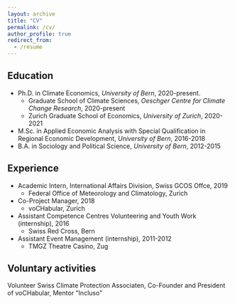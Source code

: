 ```yaml
---
layout: archive
title: "CV"
permalink: /cv/
author_profile: true
redirect_from:
  - /resume
---
```



## Education
* Ph.D. in Climate Economics, *University of Bern*, 2020-present.
  * Graduate School of Climate Sciences, *Oeschger Centre for Climate Change Research*, 2020-present
  * Zurich Graduate School of Economics, *University of Zurich*, 2020-2021
* M.Sc. in Applied Economic Analysis with Special Qualification in Regional Economic Development, *University of Bern*, 2016-2018
* B.A. in Sociology and Political Science, *University of Bern*, 2012-2015


## Experience 
* Academic Intern, International Affairs Division, Swiss GCOS Offce, 2019 
  * Federal Office of Meteorology and Climatology, Zurich
* Co-Project Manager, 2018
   * voCHabular, Zurich
* Assistant Competence Centres Volunteering and Youth Work (internship), 2016
   * Swiss Red Cross, Bern
* Assistant Event Management (internship), 2011-2012
   * TMGZ Theatre Casino, Zug


## Voluntary activities
Volunteer Swiss Climate Protection Associaten, Co-Founder and President of voCHabular, Mentor "Incluso"
